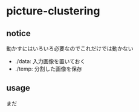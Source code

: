 # picture-clustering
## notice
動かすにはいろいろ必要なのでこれだけでは動かない  


- ./data: 入力画像を置いておく
- ./temp: 分割した画像を保存

## usage

まだ
